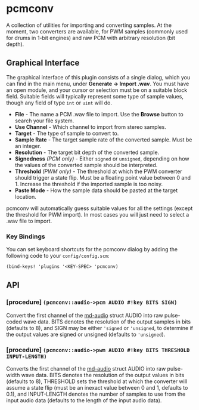# pcmconv

A collection of utilities for importing and converting samples. At the moment, two converters are available, for PWM samples (commonly used for drums in 1-bit engines) and raw PCM with arbitrary resolution (bit depth).

## Graphical Interface

The graphical interface of this plugin consists of a single dialog, which you can find in the main menu, under **Generate -> Import .wav**. You must have an open module, and your cursor or selection must be on a suitable block field. Suitable fields will typically represent some type of sample values, though any field of type `int` or `uint` will do.

- **File** - The name a PCM .wav file to import. Use the **Browse** button to search your file system.
- **Use Channel** - Which channel to import from stereo samples.
- **Target** - The type of sample to convert to.
- **Sample Rate** - The target sample rate of the converted sample. Must be an integer.
- **Resolution** - The target bit depth of the converted sample.
- **Signedness** *(PCM only)* - Either `signed` or `unsigned`, depending on how the values of the converted sample should be interpreted.
- **Threshold** *(PWM only)* - The threshold at which the PWM converter should trigger a state flip. Must be a floating point value between 0 and 1. Increase the threshold if the imported sample is too noisy.
- **Paste Mode** - How the sample data should be pasted at the target location.

pcmconv will automatically guess suitable values for all the settings (except the threshold for PWM import). In most cases you will just need to select a .wav file to import.

### Key Bindings

You can set keyboard shortcuts for the pcmconv dialog by adding the following code to your `config/config.scm`:

```scheme
(bind-keys! 'plugins '<KEY-SPEC> 'pcmconv)
```


## API

### [procedure] `(pcmconv::audio->pcm AUDIO #!key BITS SIGN)`

Convert the first channel of the [md-audio](../../generated/utils/md-audio.md) struct AUDIO into raw pulse-coded wave data. BITS denotes the resolution of the output samples in bits (defaults to 8), and SIGN may be either `'signed` or `'unsigned`, to determine if the output values are signed or unsigned (defaults to `'unsigned`).

### [procedure] `(pcmconv::audio->pwm AUDIO #!key BITS THRESHOLD INPUT-LENGTH)`

Converts the first channel of the [md-audio](../../generated/utils/md-audio.md) struct AUDIO into raw pulse-width wave data. BITS denotes the resolution of the output values in bits (defaults to 8), THRESHOLD sets the threshold at which the converter will assume a state flip (must be an inexact value between 0 and 1, defaults to 0.1), and INPUT-LENGTH denotes the number of samples to use from the input audio data (defaults to the length of the input audio data).
